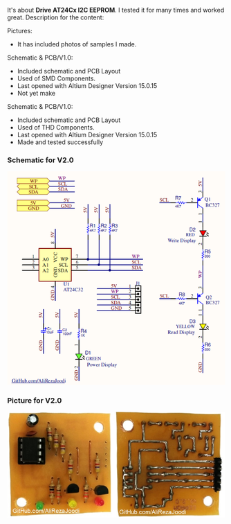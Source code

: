 It's about **Drive AT24Cx I2C EEPROM**. I tested it for many times and worked great. Description for the content:

Pictures:
- It has included photos of samples I made.

Schematic & PCB/V1.0:
- Included schematic and PCB Layout
- Used of SMD Components.
- Last opened with Altium Designer Version 15.0.15
- Not yet make

Schematic & PCB/V1.0:
- Included schematic and PCB Layout
- Used of THD Components. 
- Last opened with Altium Designer Version 15.0.15
- Made and tested successfully

### Schematic for V2.0
![This is an image](https://raw.githubusercontent.com/AliRezaJoodi/Electronic-Modules/main/Drive%20AT24Cx%20I2C%20EEPROM/Schematic%20%26%20PCB/V2.0/Main.png)

### Picture for V2.0
![This is an image](https://github.com/AliRezaJoodi/Electronic-Modules/blob/main/Drive%20AT24Cx%20I2C%20EEPROM/Pictures/V2.0.jpg?raw=true)

